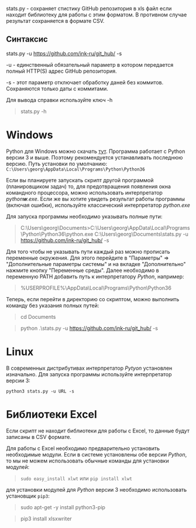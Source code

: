 stats.py - сохраняет стистику GitHub репозитория в xls файл если находит библиотеку для работы с этим форматом. В противном случае результат сохраняется в формате CSV.

## Синтаксис
stats.py -u https://github.com/ink-ru/git_hub/ -s

-u - единственный обязательный параметр в котором передается полный HTTP(S) адрес GitHub репозитория.

-s - этот параметр отключает обработку даней без коммитов. Сохраняются только даты с коммитами.

Для вывода справки используйте ключ -h
> stats.py -h

# Windows
Python для Windows можно скачать [тут](https://www.python.org/downloads/windows/). Программа работает с Python версии 3 и выше. Поэтому рекомендуется устанавливать последнюю версию. Путь установки по умолчанию: `C:\Users\georg\AppData\Local\Programs\Python\Python36`

Если вы планируете запускать скрипт другой программой (планировщиком задач) то, для предотвращения появления окна командного процессора, можно использовать интерпретатор *python**w**.exe*. Если же вы хотите увидеть результат работы программы (включая ошибки), используйте классический интерпретатор *python.exe*

Для запуска программы необходимо указывать полные пути:
> C:\Users\georg\Documents>C:\Users\georg\AppData\Local\Programs\Python\Python36\python.exe C:\Users\georg\Documents\stats.py -u https://github.com/ink-ru/git_hub/ -s

Для того чтобы не указывать пути каждый раз можно прописать переменные окружения. Для этого перейдите в "Параметры" => "Дополнительные параметры системы" и на вкладке "Дополнительно" нажмите кнопку "Переменные среды". Далее необходимо в переменную PATH добавить путь к интерпретатору *Python*, например:
> %USERPROFILE%\AppData\Local\Programs\Python\Python36

Теперь, если перейти в директорию со скриптом, можно выполнить команду без указания полных путей:
> cd Documents

> python .\stats.py -u https://github.com/ink-ru/git_hub/ -s

# Linux
В современных дистрибутивах интерпретатор *Pytyon* установлен изначально. Для запуска программы используйте интерпретатор версии 3:

```python3 stats.py -u URL -s```

# Библиотеки Excel
Если скрипт не находит библиотеки для работы с Excel, то данные будут записаны в CSV формате.

<!-- > sudo apt-get install python-setuptools -->
Для работы с Excel необходимо предварительно установить необходимые модули. Если в системе установлены обе версии *Python*, то мы не можем использовать обычные команды для установки модулей:
> ```sudo easy_install xlwt``` или ```pip install xlwt```

для установки модулей для *Python* версии 3 необходимо использовать установщик `pip3`:
> sudo apt-get -y install python3-pip

> pip3 install xlsxwriter
<!-- > sudo pip3 install xlwt -->


